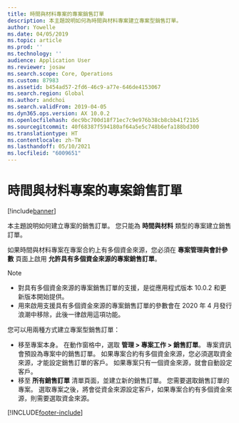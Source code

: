 ```yaml
---
title: 時間與材料專案的專案銷售訂單
description: 本主題說明如何為時間與材料專案建立專案型銷售訂單。
author: Yowelle
ms.date: 04/05/2019
ms.topic: article
ms.prod: ''
ms.technology: ''
audience: Application User
ms.reviewer: josaw
ms.search.scope: Core, Operations
ms.custom: 87983
ms.assetid: b454ad57-2fd6-46c9-a77e-646de4153067
ms.search.region: Global
ms.author: andchoi
ms.search.validFrom: 2019-04-05
ms.dyn365.ops.version: AX 10.0.2
ms.openlocfilehash: dec9bc700d18f71ec7c9e976b38cb8cbb41f21b5
ms.sourcegitcommit: 40f68387f594180af64a5e5c748b6efa188bd300
ms.translationtype: HT
ms.contentlocale: zh-TW
ms.lasthandoff: 05/10/2021
ms.locfileid: "6009651"
---
```

# <a name="project-sales-orders-for-time-and-material-projects"></a>時間與材料專案的專案銷售訂單

[!include[banner](../includes/banner.md)]

本主題說明如何建立專案的銷售訂單。 您只能為 **時間與材料** 類型的專案建立銷售訂單。

如果時間與材料專案在專案合約上有多個資金來源，您必須在 **專案管理與會計參數** 頁面上啟用 **允許具有多個資金來源的專案銷售訂單**。 

> [!NOTE]
> - 對具有多個資金來源的專案銷售訂單的支援，是從應用程式版本 10.0.2 和更新版本開始提供。
> - 用來啟用支援具有多個資金來源的專案銷售訂單的參數會在 2020 年 4 月發行浪潮中移除，此後一律啟用這項功能。

您可以用兩種方式建立專案型銷售訂單：

- 移至專案本身。 在動作窗格中，選取 **管理 > 專案工作 > 銷售訂單**。 專案資訊會預設為專案中的銷售訂單。 如果專案合約有多個資金來源，您必須選取資金來源，才能設定銷售訂單的客戶。 如果專案只有一個資金來源，就會自動設定客戶。
- 移至 **所有銷售訂單** 清單頁面，並建立新的銷售訂單。 您需要選取銷售訂單的專案。 選取專案之後，將會從資金來源設定客戶，如果專案合約有多個資金來源，則需要選取資金來源。



[!INCLUDE[footer-include](../includes/footer-banner.md)]
